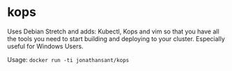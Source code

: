 # kops

Uses Debian Stretch and adds: Kubectl, Kops and vim so that you have all
the tools you need to start building and deploying to your cluster. Especially useful for Windows Users.

Usage: `docker run -ti jonathansant/kops`
